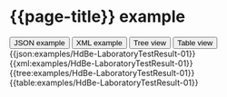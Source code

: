 # {{page-title}} example

<div>
  <div class="tab">
     <button class="tablinks active" onclick="openTab(event, 'JSON example')">JSON example</button>
     <button class="tablinks" onclick="openTab(event, 'XML example')">XML example</button>
     <button class="tablinks" onclick="openTab(event, 'Tree view')">Tree view</button>
     <button class="tablinks" onclick="openTab(event, 'Table view')">Table view</button>   
  </div>

  <div id="JSON example" class="tabcontent" style="display:block">
      {{json:examples/HdBe-LaboratoryTestResult-01}}
  </div>
  <div id="XML example" class="tabcontent">
      {{xml:examples/HdBe-LaboratoryTestResult-01}}
  </div>
  <div id="Tree view" class="tabcontent">
      {{tree:examples/HdBe-LaboratoryTestResult-01}}
  </div>
  <div id="Table view" class="tabcontent">
      {{table:examples/HdBe-LaboratoryTestResult-01}}
  </div>

</div>
